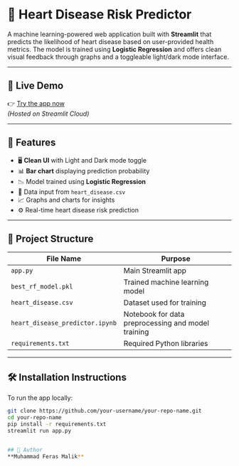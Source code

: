 # 💓 Heart Disease Risk Predictor

A machine learning-powered web application built with **Streamlit** that predicts the likelihood of heart disease based on user-provided health metrics. The model is trained using **Logistic Regression** and offers clean visual feedback through graphs and a toggleable light/dark mode interface.

---

## 🚀 Live Demo

👉 [Try the app now](https://heart-disease-prediction-task-iaclacbg9cmnplak6p4vdn.streamlit.app/)  
*(Hosted on Streamlit Cloud)*

---

## 🧠 Features

- 🖥️ **Clean UI** with Light and Dark mode toggle
- 📊 **Bar chart** displaying prediction probability
- 📉 Model trained using **Logistic Regression**
- 📁 Data input from `heart_disease.csv`
- 📈 Graphs and charts for insights
- ⚙️ Real-time heart disease risk prediction

---

## 📂 Project Structure

| File Name                     | Purpose                                   |
|------------------------------|-------------------------------------------|
| `app.py`                     | Main Streamlit app                        |
| `best_rf_model.pkl`          | Trained machine learning model            |
| `heart_disease.csv`          | Dataset used for training                 |
| `heart_disease_predictor.ipynb` | Notebook for data preprocessing and model training |
| `requirements.txt`           | Required Python libraries                 |

---

## 🛠️ Installation Instructions

To run the app locally:

```bash
git clone https://github.com/your-username/your-repo-name.git
cd your-repo-name
pip install -r requirements.txt
streamlit run app.py


## 👤 Author
**Muhammad Feras Malik**

